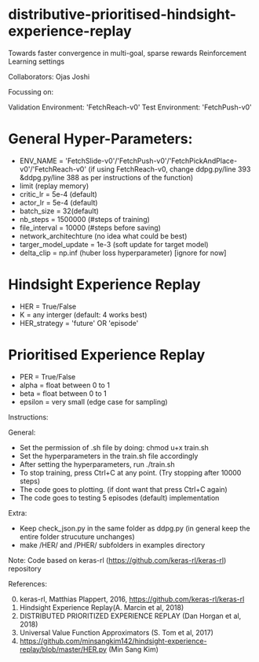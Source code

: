# distributive-prioritised-hindsight-experience-replay
Towards faster convergence in multi-goal, sparse rewards Reinforcement Learning settings

Collaborators:
Ojas Joshi


Focussing on: 

Validation Environment: 'FetchReach-v0' 
Test Environment: 'FetchPush-v0' 


# General Hyper-Parameters:
- ENV_NAME = 'FetchSlide-v0'/'FetchPush-v0'/'FetchPickAndPlace-v0'/'FetchReach-v0' (if using FetchReach-v0, change ddpg.py/line 393 &ddpg.py/line 388 as per instructions of the function)
- limit (replay memory)
- critic_lr = 5e-4 (default)
- actor_lr = 5e-4 (default)
- batch_size = 32(default)
- nb_steps = 1500000 (#steps of training)
- file_interval = 10000 (#steps before saving)
- network_architechture (no idea what could be best)
- targer_model_update = 1e-3 (soft update for target model)
- delta_clip = np.inf (huber loss hyperparameter) [ignore for now]

# Hindsight Experience Replay
- HER = True/False
- K = any interger (default: 4 works best)
- HER_strategy = 'future' OR 'episode'

# Prioritised Experience Replay 
- PER = True/False
- alpha = float between 0 to 1
- beta = float between 0 to 1
- epsilon = very small (edge case for sampling)

Instructions:

General:
- Set the permission of .sh file by doing: chmod u+x train.sh
- Set the hyperparameters in the train.sh file accordingly
- After setting the hyperparameters, run ./train.sh
- To stop training, press Ctrl+C at any point. (Try stopping after 10000 steps)
- The code goes to plotting. (if dont want that press Ctrl+C again)
- The code goes to testing 5 episodes (default) implementation

Extra:
- Keep check_json.py in the same folder as ddpg.py (in general keep the entire folder strucuture unchanges)
- make /HER/ and /PHER/ subfolders in examples directory 

Note: Code based on keras-rl (https://github.com/keras-rl/keras-rl) repository

References: 

0. keras-rl, Matthias Plappert, 2016, https://github.com/keras-rl/keras-rl
1. Hindsight Experience Replay(A. Marcin et al, 2018)
2. DISTRIBUTED PRIORITIZED EXPERIENCE REPLAY (Dan Horgan et al, 2018)
3. Universal Value Function Approximators (S. Tom et al, 2017)
4. https://github.com/minsangkim142/hindsight-experience-replay/blob/master/HER.py (Min Sang Kim)
